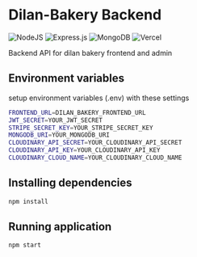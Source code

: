 # Dilan-Bakery Backend
![NodeJS](https://img.shields.io/badge/node.js-6DA55F?style=for-the-badge&logo=node.js&logoColor=white)
![Express.js](https://img.shields.io/badge/express.js-%23404d59.svg?style=for-the-badge&logo=express&logoColor=%2361DAFB)
![MongoDB](https://img.shields.io/badge/MongoDB-%234ea94b.svg?style=for-the-badge&logo=mongodb&logoColor=white)
![Vercel](https://img.shields.io/badge/Vercel-000000.svg?style=for-the-badge&logo=Vercel&logoColor=white)

Backend API for dilan bakery frontend and admin

## Environment variables

setup environment variables (.env) with these settings

```bash
FRONTEND_URL=DILAN_BAKERY_FRONTEND_URL
JWT_SECRET=YOUR_JWT_SECRET
STRIPE_SECRET_KEY=YOUR_STRIPE_SECRET_KEY
MONGODB_URI=YOUR_MONGODB_URI
CLOUDINARY_API_SECRET=YOUR_CLOUDINARY_API_SECRET
CLOUDINARY_API_KEY=YOUR_CLOUDINARY_API_KEY
CLOUDINARY_CLOUD_NAME=YOUR_CLOUDINARY_CLOUD_NAME
```

## Installing dependencies

```bash
npm install
```

## Running application

```bash
npm start
```